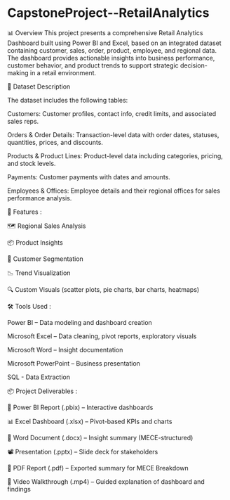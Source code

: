 # CapstoneProject--RetailAnalytics

📊 Overview
This project presents a comprehensive Retail Analytics Dashboard built using Power BI and Excel, based on an integrated dataset containing customer, sales, order, product, employee, and regional data. The dashboard provides actionable insights into business performance, customer behavior, and product trends to support strategic decision-making in a retail environment.

📁 Dataset Description 

The dataset includes the following tables: 

Customers: Customer profiles, contact info, credit limits, and associated sales reps.

Orders & Order Details: Transaction-level data with order dates, statuses, quantities, prices, and discounts.

Products & Product Lines: Product-level data including categories, pricing, and stock levels.

Payments: Customer payments with dates and amounts.

Employees & Offices: Employee details and their regional offices for sales performance analysis.


📌 Features :

🗺️ Regional Sales Analysis

📦 Product Insights

👥 Customer Segmentation

📉 Trend Visualization

🔍 Custom Visuals (scatter plots, pie charts, bar charts, heatmaps)

🛠 Tools Used :

Power BI – Data modeling and dashboard creation

Microsoft Excel – Data cleaning, pivot reports, exploratory visuals

Microsoft Word – Insight documentation

Microsoft PowerPoint – Business presentation

SQL - Data Extraction

📦 Project Deliverables :

📁 Power BI Report (.pbix) – Interactive dashboards

📊 Excel Dashboard (.xlsx) – Pivot-based KPIs and charts

📝 Word Document (.docx) – Insight summary (MECE-structured)

📽 Presentation (.pptx) – Slide deck for stakeholders

📄 PDF Report (.pdf) – Exported summary for MECE Breakdown

🎥 Video Walkthrough (.mp4) – Guided explanation of dashboard and findings

